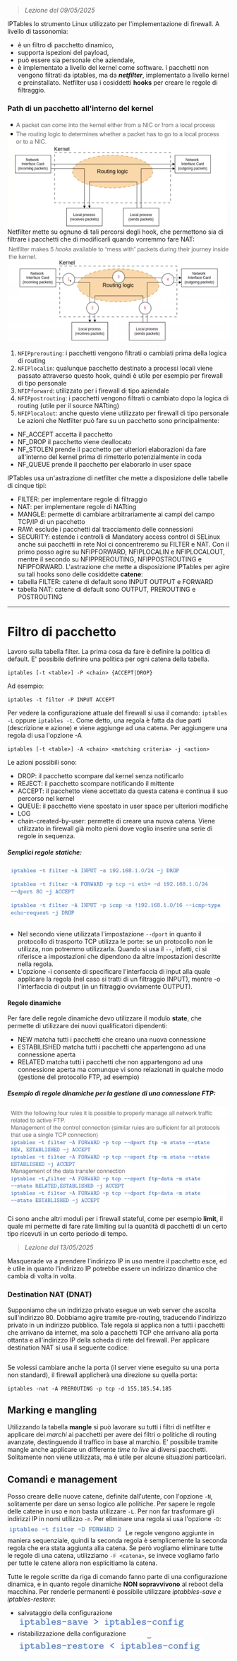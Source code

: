  >*Lezione del 09/05/2025*

IPTables lo strumento Linux utilizzato per l'implementazione di firewall. A livello di tassonomia:
- è un filtro di pacchetto dinamico, 
- supporta ispezioni del payload, 
- può essere sia personale che aziendale, 
- è implementato a livello del kernel come software.
I pacchetti non vengono filtrati da iptables, ma da ***netfilter***, implementato a livello kernel e preinstallato. Netfilter usa i cosiddetti **hooks** per creare le regole di filtraggio.
### Path di un pacchetto all'interno del kernel
![](Images/Pasted%20image%2020250509120158.png)
Netfilter mette su ognuno di tali percorsi degli hook, che permettono sia di filtrare i pacchetti che di modificarli quando vorremmo fare NAT:
![](Images/Pasted%20image%2020250509120528.png)
1. `NFIPprerouting`: i pacchetti vengono filtrati o cambiati prima della logica di routing
2. `NFIPlocalin`: qualunque pacchetto destinato a processi locali viene passato attraverso questo hook, quindi è utile per esempio per firewall di tipo personale
3. `NFIPforward`: utilizzato per i firewall di tipo aziendale
4. `NFIPpostrouting`: i pacchetti vengono filtrati o cambiato dopo la logica di routing (utile per il source NATting)
5. `NFIPlocalout`: anche questo viene utilizzato per firewall di tipo personale
Le azioni che Netfilter può fare su un pacchetto sono principalmente:
- NF_ACCEPT accetta il pacchetto
- NF_DROP il pacchetto viene deallocato
- NF_STOLEN prende il pacchetto per ulteriori elaborazioni da fare all'interno del kernel prima di rimetterlo potenzialmente in coda
- NF_QUEUE prende il pacchetto per elaborarlo in user space

IPTables usa un'astrazione di netfilter che mette a disposizione delle tabelle di cinque tipi:
- FILTER: per implementare regole di filtraggio
- NAT: per implementare regole di NATting
- MANGLE: permette di cambiare arbitrariamente ai campi del campo TCP/IP di un pacchetto
- RAW: esclude i pacchetti dal tracciamento delle connessioni
- SECURITY: estende i controlli di Mandatory access control di SELinux anche sui pacchetti in rete
Noi ci concentreremo su FILTER e NAT. Con il primo posso agire su NFIPFORWARD, NFIPLOCALIN e NFIPLOCALOUT, mentre il secondo su NFIPPREROUTING, NFIPPOSTROUTING e NFIPFORWARD.
L'astrazione che mette a disposizione IPTables per agire su tali hooks sono delle cosiddette **catene**:
- tabella FILTER: catene di default sono INPUT OUTPUT e FORWARD
- tabella NAT: catene di default sono OUTPUT, PREROUTING e POSTROUTING
---
# Filtro di pacchetto
Lavoro sulla tabella filter.
La prima cosa da fare è definire la politica di default. E' possibile definire una politica per ogni catena della tabella.
```
iptables [-t <table>] -P <chain> {ACCEPT|DROP}
```
Ad esempio:
```
iptables -t filter -P INPUT ACCEPT
```
Per vedere la configurazione attuale del firewall si usa il comando: `iptables -L` oppure `iptables -t`.
 Come detto, una regola è fatta da due parti (descrizione e azione) e viene aggiunge ad una catena. Per aggiungere una regola di usa l'opzione -A
```
iptables [-t <table>] -A <chain> <matching criteria> -j <action>
```
Le azioni possibili sono:
- DROP: il pacchetto scompare dal kernel senza notificarlo
- REJECT: il pacchetto scompare notificando il mittente
- ACCEPT: il pacchetto viene accettato da questa catena e continua il suo percorso nel kernel
- QUEUE: il pacchetto viene spostato in user space per ulteriori modifiche
- LOG
- chain-created-by-user: permette di creare una nuova catena. Viene utilizzato in firewall già molto pieni dove voglio inserire una serie di regole in sequenza.
##### Semplici regole statiche:
![](Images/Pasted%20image%2020250509123012.png)
- Nel secondo viene utilizzata l'impostazione `--dport` in quanto il protocollo di trasporto TCP utilizza le porte: se un protocollo non le utilizza, non potremmo utilizzarla. Quando si usa il `--`, infatti, ci si riferisce a impostazioni che dipendono da altre impostazioni descritte nella regola.
- L'opzione -i consente di specificare l'interfaccia di input alla quale applicare la regola (nel caso si tratti di un filtraggio INPUT), mentre -o l'interfaccia di output (in un filtraggio ovviamente OUTPUT).
#### Regole dinamiche
Per fare delle regole dinamiche devo utilizzare il modulo **state**, che permette di utilizzare dei nuovi qualificatori dipendenti:
- NEW matcha tutti i pacchetti che creano una nuova connessione
- ESTABILISHED matcha tutti i pacchetti che appartengono ad una connessione aperta
- RELATED matcha tutti i pacchetti che non appartengono ad una connessione aperta ma comunque vi sono relazionati in qualche modo (gestione del protocollo FTP, ad esempio)
##### Esempio di regole dinamiche per la gestione di una connessione FTP:
![](Images/Pasted%20image%2020250509124114.png)

Ci sono anche altri moduli per i firewall stateful, come per esempio **limit**, il quale mi permette di fare rate limiting sul la quantità di pacchetti di un certo tipo ricevuti in un certo periodo di tempo.

 > *Lezione del 13/05/2025*

Masquerade va a prendere l'indirizzo IP in uso mentre il pacchetto esce, ed è utile in quanto l'indirizzo IP potrebbe essere un indirizzo dinamico che cambia di volta in volta. 

### Destination NAT (DNAT)
Supponiamo che un indirizzo privato esegue un web server che ascolta sull'indirizzo 80. 
Dobbiamo agire tramite pre-routing, traducendo l'indirizzo privato in un indirizzo pubblico. Tale regola si applica non a tutti i pacchetti che arrivano da internet, ma solo a pacchetti TCP che arrivano alla porta ottanta e all'indirizzo IP della scheda di rete del firewall. Per applicare destination NAT si usa il seguente codice:
```
```
Se volessi cambiare anche la porta (il server viene eseguito su una porta non standard), il firewall applicherà una direzione su quella porta:
```
iptables -nat -A PREROUTING -p tcp -d 155.185.54.185 
```
## Marking  e mangling
Utilizzando la tabella **mangle** si può lavorare su tutti i filtri di netfilter e applicare dei *marchi* ai pacchetti per avere dei filtri o politiche di routing avanzate, destinguendo il traffico in base al marchio. E' possibile tramite mangle anche applicare un differente *time to live* ai diversi pacchetti. 
Solitamente non viene utilizzata, ma è utile per alcune situazioni particolari.
## Comandi e management
Posso creare delle nuove catene, definite dall'utente, con l'opzione `-N`, solitamente per dare un senso logico alle politiche.
Per sapere le regole delle catene in uso e non basta utilizzare `-L`. Per non far trasformare gli indirizzi IP in nomi utilizzo `-n`. 
Per eliminare una regola si usa l'opzione `-D`:
![](Images/Pasted%20image%2020250513164805.png)
Le regole vengono aggiunte in maniera sequenziale, quindi la seconda regola è semplicemente la seconda regola che era stata aggiunta alla catena. Se però vogliamo eliminare tutte le regole di una catena, utilizziamo `-F <catena>`, se invece vogliamo farlo per tutte le catene allora non esplicitiamo la catena.

Tutte le regole scritte da riga di comando fanno parte di una configurazione dinamica, e in quanto regole dinamiche **NON sopravvivono** al reboot della macchina. Per renderle permanenti è possibile utilizzare *iptabbles-save e iptables-restore*:
- salvataggio della configurazione
![](Images/Pasted%20image%2020250513165203.png)
- ristabilizzazione della configurazione
![](Images/Pasted%20image%2020250513165211.png)